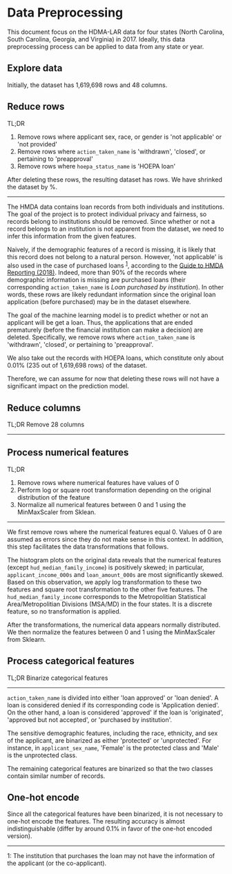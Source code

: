 # Data Preprocessing
This document focus on the HDMA-LAR data for four states (North Carolina, South Carolina, Georgia, and Virginia) in 2017. Ideally, this data preprocessing process can be applied to data from any state or year.

## Explore data
Initially, the dataset has 1,619,698 rows and 48 columns.

## Reduce rows
TL;DR
1. Remove rows where applicant sex, race, or gender is 'not applicable' or 'not provided'
2. Remove rows where `action_taken_name` is 'withdrawn', 'closed', or pertaining to 'preapproval'
3. Remove rows where `hoepa_status_name` is 'HOEPA loan'

After deleting these rows, the resulting dataset has rows. We have shrinked the dataset by %.

---
The HMDA data contains loan records from both individuals and institutions. The goal of the project is to protect individual privacy and fairness, so records belong to institutions should be removed. Since whether or not a record belongs to an institution is not apparent from the dataset, we need to infer this information from the given features.

Naively, if the demographic features of a record is missing, it is likely that this record does not belong to a natural person. However, 'not applicable' is also used in the case of purchased loans <sup>[1](#myfootnote1)</sup>, according to the [Guide to HMDA Reporting (2018)](https://www.ffiec.gov/hmda/pdf/2018guide.pdf?forcedefault=true). Indeed, more than 90% of the records where demographic information is missing are purchased loans (their corresponding `action_taken_name` is *Loan purchased by institution*). In other words, these rows are likely redundant information since the original loan application (before purchased) may be in the dataset elsewhere.

The goal of the machine learning model is to predict whether or not an applicant will be get a loan. Thus, the applications that are ended prematurely (before the financial institution can make a decision) are deleted. Specifically, we remove rows where `action_taken_name` is 'withdrawn', 'closed', or pertaining to 'preapproval'.

We also take out the records with HOEPA loans, which constitute only about 0.01% (235 out of 1,619,698 rows) of the dataset.

Therefore, we can assume for now that deleting these rows will not have a significant impact on the prediction model.


## Reduce columns
TL;DR
Remove 28 columns

---


## Process numerical features
TL;DR
1. Remove rows where numerical features have values of 0
2. Perform log or square root transformation depending on the original distribution of the feature
3. Normalize all numerical features between 0 and 1 using the MinMaxScaler from Sklean.

---
We first remove rows where the numerical features equal 0. Values of 0 are assumed as errors since they do not make sense in this context. In addition, this step facilitates the data transformations that follows. 

The histogram plots on the original data reveals that the numerical features (except `hud_median_family_income`) is positively skewed; in particular, `applicant_income_000s` and `loan_amount_000s` are most significantly skewed. Based on this observation, we apply log transformation to these two features and square root transformation to the other five features. The `hud_median_family_income` corresponds to the Metropolitian Statistical Area/Metropolitian Divisions (MSA/MD) in the four states. It is a discrete feature, so no transformation is applied.

After the transformations, the numerical data appears normally distributed. We then normalize the features between 0 and 1 using the MinMaxScaler from Sklearn.


## Process categorical features
TL;DR
Binarize categorical features

---
`action_taken_name` is divided into either 'loan approved' or 'loan denied'. A loan is considered denied if its corresponding code is 'Application denied'. On the other hand, a loan is considered 'approved' if the loan is 'originated', 'approved but not accepted', or 'purchased by institution'.

The sensitive demographic features, including the race, ethnicity, and sex of the applicant, are binarized as either 'protected' or 'unprotected'. For instance, in `applicant_sex_name`, 'Female' is the protected class and 'Male' is the unprotected class.

The remaining categorical features are binarized so that the two classes contain similar number of records.

## One-hot encode
Since all the categorical features have been binarized, it is not necessary to one-hot encode the features. The resulting accuracy is almost indistinguishable (differ by around 0.1% in favor of the one-hot encoded version).

---
 <a name="myfootnote1">1</a>: The institution that purchases the loan may not have the information of the applicant (or the co-applicant).
